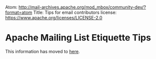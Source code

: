 Atom: http://mail-archives.apache.org/mod_mbox/community-dev/?format=atom
Title: Tips for email contributors
license: https://www.apache.org/licenses/LICENSE-2.0

<script type="text/javascript">
let old_url = new RegExp('https?://[^/]+/dev/'); // https://apache.org/dev/foo.html etc
let new_url = 'https://infra.apache.org/';
location.href = location.href.replace(old_url, new_url);
</script>

# Apache Mailing List Etiquette Tips

This information has moved to <a href="https://infra.apache.org/contrib-email-tips.html">here</a>.

